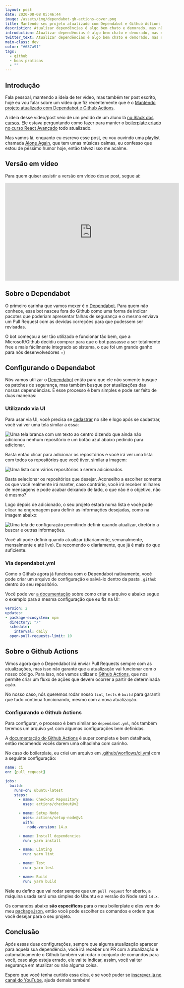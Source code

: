```yaml
---
layout: post
date: 2020-08-08 05:46:44
image: /assets/img/dependabot-gh-actions-cover.png
title: Mantendo seu projeto atualizado com Dependabot e Github Actions
description: Atualizar dependências é algo bem chato e demorado, mas não precisa ser.
introduction: Atualizar dependências é algo bem chato e demorado, mas não precisa ser.
twitter_text: Atualizar dependências é algo bem chato e demorado, mas não precisa ser.
main-class: dev
color: "#637a91"
tags:
  - github
  - boas praticas
  - ""
---
```

## Introdução

Fala pessoal, mantendo a ideia de ter vídeo, mas também ter post escrito, hoje eu vou falar sobre um vídeo que fiz recentemente que é o [Mantendo projeto atualizado com Dependabot e Github Actions](https://youtu.be/zV9yZZzZGpU).

A ideia desse vídeo/post veio de um pedido de um aluno lá [no Slack dos cursos](https://willianjusten-cursos.slack.com/archives/C016MQE9CAD/p1596728688141600). Ele estava perguntando como fazer para manter o [boilerplate criado no curso React Avançado](https://github.com/React-Avancado/boilerplate) todo atualizado.

Mas vamos lá, enquanto eu escrevo esse post, eu vou ouvindo uma playlist chamada [Alone Again](https://open.spotify.com/playlist/37i9dQZF1DWX83CujKHHOn?si=GqJt0lTZSGywtV0G6VCt6A), que tem umas músicas calmas, eu confesso que estou de péssimo humor hoje, então talvez isso me acalme.

## Versão em vídeo

Para quem quiser assistir a versão em vídeo desse post, segue aí:

<iframe width="560" height="315" src="https://www.youtube.com/embed/zV9yZZzZGpU" frameborder="0" allow="accelerometer; autoplay; encrypted-media; gyroscope; picture-in-picture" allowfullscreen></iframe>

## Sobre o Dependabot

O primeiro carinha que vamos mexer é o [Dependabot](https://dependabot.com/). Para quem não conhece, esse bot nasceu fora do Github como uma forma de indicar pacotes que poderiam apresentar falhas de segurança e o mesmo enviava um Pull Request com as devidas correções para que pudessem ser revisadas.

O bot começou a ser tão utilizado e funcionar tão bem, que a Microsoft/Github decidiu comprar para que o bot passasse a ser totalmente free e mais fácilmente integrado ao sistema, o que foi um grande ganho para nós desenvolvedores =)

## Configurando o Dependabot

Nós vamos utilizar o [Dependabot](https://dependabot.com/) então para que ele não somente busque os patches de segurança, mas também busque por atualizações das nossas dependências. E esse processo é bem simples e pode ser feito de duas maneiras:

### Utilizando via UI

Para usar via UI, você precisa se [cadastrar](https://app.dependabot.com/auth/sign-up) no site e logo após se cadastrar, você vai ver uma tela similar a essa:

![Uma tela branca com um texto ao centro dizendo que ainda não adicionou nenhum repositório e um botão azul abaixo pedindo para adicionar.](/assets/img/dependabot-ui-1.png)

Basta então clicar para adicionar os repositórios e você irá ver uma lista com todos os repositórios que você tiver, similar a imagem:

![Uma lista com vários repositórios a serem adicionados.](/assets/img/dependabot-ui-2.png)

Basta selecionar os repositórios que desejar. Aconselho a escolher somente os que você realmente irá manter, caso contrário, você irá receber milhares de mensagens e pode acabar deixando de lado, o que não é o objetivo, não é mesmo?

Logo depois de adicionado, o seu projeto estará numa lista e você pode clicar na engrenagem para definir as informações desejadas, como na imagem abaixo:

![Uma tela de configuração permitindo definir quando atualizar, diretório a buscar e outras informações.](/assets/img/dependabot-ui-4.png)

Você ali pode definir quando atualizar (diariamente, semanalmente, mensalmente e até live). Eu recomendo o diariamente, que já é mais do que suficiente.

### Via dependabot.yml

Como o Github agora já funciona com o Dependabot nativamente, você pode criar um arquivo de configuração e salvá-lo dentro da pasta `.github` dentro do seu repositório.

Você pode ver [a documentação](https://docs.github.com/en/github/administering-a-repository/configuration-options-for-dependency-updates) sobre como criar o arquivo e abaixo segue o exemplo para a mesma configuração que eu fiz na UI:

```yml
version: 2
updates:
- package-ecosystem: npm
  directory: "/"
  schedule:
    interval: daily
  open-pull-requests-limit: 10
```

## Sobre o Github Actions

Vimos agora que o Dependabot irá enviar Pull Requests sempre com as atualizações, mas isso não garante que a atualização vai funcionar com o nosso código. Para isso, nós vamos utilizar o [Github Actions](https://docs.github.com/en/actions), que nos permite criar um fluxo de ações que devem ocorrer a partir de determinada ação.

No nosso caso, nós queremos rodar nosso `lint`, `tests` e `build` para garantir que tudo continua funcionando, mesmo com a nova atualização.

### Configurando o Github Actions

Para configurar, o processo é bem similar ao `dependabot.yml`, nós também teremos um arquivo `yml` com algumas configurações bem definidas.

A [documentação do Github Actions](https://docs.github.com/en/actions/reference/workflow-syntax-for-github-actions) é super completa e bem detalhada, então recomendo vocês darem uma olhadinha com carinho.

No caso do boilerplate, eu criei um arquivo em [.github/worflows/ci.yml](https://github.com/React-Avancado/boilerplate/blob/master/.github/workflows/ci.yml) com a seguinte configuração:

```yml
name: ci
on: [pull_request]

jobs:
  build:
    runs-on: ubuntu-latest
    steps:
      - name: Checkout Repository
        uses: actions/checkout@v2

      - name: Setup Node
        uses: actions/setup-node@v1
        with:
          node-version: 14.x

      - name: Install dependencies
        run: yarn install

      - name: Linting
        run: yarn lint

      - name: Test
        run: yarn test

      - name: Build
        run: yarn build
```

Nele eu defino que vai rodar sempre que um `pull request` for aberto, a máquina usada será uma simples do Ubuntu e a versão do Node será `14.x`.

Os comandos abaixo **são específicos** para o meu boilerplate e eles vem do meu [package.json](https://github.com/React-Avancado/boilerplate/blob/master/package.json), então você pode escolher os comandos e ordem que você desejar para o seu projeto.

## Conclusão

Após essas duas configurações, sempre que alguma atualização aparecer para aquela sua dependência, você irá receber um PR com a atualização e automaticamente o Github também vai rodar o conjunto de comandos para você, caso algo esteja errado, ele vai te indicar, assim, você vai ter segurança em atualizar ou não alguma coisa.

Espero que você tenha curtido essa dica, e se você puder se [inscrever lá no canal do YouTube](https://www.youtube.com/WillianJustenCursos/?sub_confirmation=1), ajuda demais também!